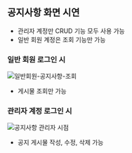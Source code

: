 ## 공지사항 화면 시연
- 관리자 계정만 CRUD 기능 모두 사용 가능
- 일반 회원 계정은 조회 기능만 가능

### 일반 회원 로그인 시 
![일반회원-공지사항-조회](https://github.com/PUK-Java/PUK-Groupware/assets/156414715/ab01551c-83e0-4f1b-8c53-27429e3db6e3)

- 게시물 조회만 가능


### 관리자 계정 로그인 시
![공지사항 관리자 시점](https://github.com/PUK-Java/PUK-Groupware/assets/156414715/bbb34987-f357-45b6-a75d-e3b488d61b1b)
  
- 공지 게시물 작성, 수정, 삭제 가능
